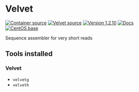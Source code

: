 # Velvet

[![Container source](https://img.shields.io/static/v1?label=Container%20Source&message=GitHub&color=lightgrey&logo=github&style=flat-square)](https://github.com/MillironX/singularity-builds/tree/master/velvet)
[![Velvet source](https://img.shields.io/static/v1?label=Velvet%20Source&message=GitHub&color=lightgrey&logo=github&style=flat-square)](http://github.com/dzerbino/velvet/tree/master)
[![Version 1.2.10](https://img.shields.io/static/v1?label=Latest%20version&message=1.2.10&color=yellowgreen&logo=linuxcontainers&style=flat-square)](https://cloud.sylabs.io/library/millironx/default/pigz)
[![Docs](https://img.shields.io/static/v1?label=Docs&message=PDF&color=blue&style=flat-square)](https://www.ebi.ac.uk/~zerbino/velvet/Manual.pdf)
[![CentOS base](https://img.shields.io/static/v1?label=Base%20image&message=CentOS&color=9fcf32&logo=centos&style=flat-square)](https://www.centos.org/)

Sequence assembler for very short reads

## Tools installed

### Velvet

- `velvetg`
- `velveth`
